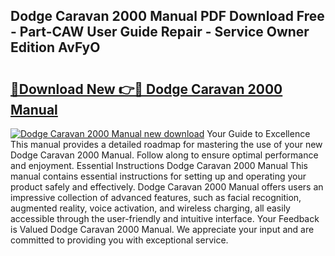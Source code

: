 ## Dodge Caravan 2000 Manual PDF Download Free - Part-CAW User Guide Repair - Service Owner Edition AvFyO

# <h2><a href="http://bc1492.oget.top/?id=Dodge+Caravan+2000+Manual">🔗Download New 👉🔴 Dodge Caravan 2000 Manual</a></h2>

[![Dodge Caravan 2000 Manual new download](https://i.imgur.com/5g1atiW.png)](http://bc1492.oget.top/?id=Dodge+Caravan+2000+Manual)
Your Guide to Excellence This manual provides a detailed roadmap for mastering the use of your new Dodge Caravan 2000 Manual. Follow along to ensure optimal performance and enjoyment. Essential Instructions Dodge Caravan 2000 Manual This manual contains essential instructions for setting up and operating your product safely and effectively. Dodge Caravan 2000 Manual offers users an impressive collection of advanced features, such as facial recognition, augmented reality, voice activation, and wireless charging, all easily accessible through the user-friendly and intuitive interface. Your Feedback is Valued Dodge Caravan 2000 Manual. We appreciate your input and are committed to providing you with exceptional service.
